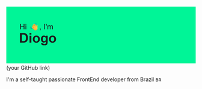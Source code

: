 ![MasterHead](https://github.com/DiogoCunhaaa/DiogoCunhaaa/blob/main/header.png)(your GitHub link)

I'm a self-taught passionate FrontEnd developer from Brazil ʙʀ
